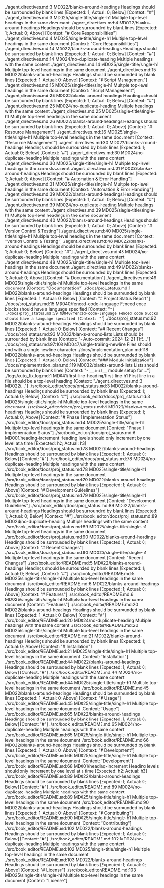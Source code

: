 ./agent_directives.md:3 MD022/blanks-around-headings Headings should be surrounded by blank lines [Expected: 1; Actual: 0; Below] [Context: "#"]
./agent_directives.md:3 MD025/single-title/single-h1 Multiple top-level headings in the same document
./agent_directives.md:4 MD022/blanks-around-headings Headings should be surrounded by blank lines [Expected: 1; Actual: 0; Above] [Context: "# Core Responsibilities"]
./agent_directives.md:4 MD025/single-title/single-h1 Multiple top-level headings in the same document [Context: "Core Responsibilities"]
./agent_directives.md:14 MD022/blanks-around-headings Headings should be surrounded by blank lines [Expected: 1; Actual: 0; Below] [Context: "#"]
./agent_directives.md:14 MD024/no-duplicate-heading Multiple headings with the same content
./agent_directives.md:14 MD025/single-title/single-h1 Multiple top-level headings in the same document
./agent_directives.md:15 MD022/blanks-around-headings Headings should be surrounded by blank lines [Expected: 1; Actual: 0; Above] [Context: "# Script Management"]
./agent_directives.md:15 MD025/single-title/single-h1 Multiple top-level headings in the same document [Context: "Script Management"]
./agent_directives.md:25 MD022/blanks-around-headings Headings should be surrounded by blank lines [Expected: 1; Actual: 0; Below] [Context: "#"]
./agent_directives.md:25 MD024/no-duplicate-heading Multiple headings with the same content
./agent_directives.md:25 MD025/single-title/single-h1 Multiple top-level headings in the same document
./agent_directives.md:26 MD022/blanks-around-headings Headings should be surrounded by blank lines [Expected: 1; Actual: 0; Above] [Context: "# Resource Management"]
./agent_directives.md:26 MD025/single-title/single-h1 Multiple top-level headings in the same document [Context: "Resource Management"]
./agent_directives.md:30 MD022/blanks-around-headings Headings should be surrounded by blank lines [Expected: 1; Actual: 0; Below] [Context: "#"]
./agent_directives.md:30 MD024/no-duplicate-heading Multiple headings with the same content
./agent_directives.md:30 MD025/single-title/single-h1 Multiple top-level headings in the same document
./agent_directives.md:31 MD022/blanks-around-headings Headings should be surrounded by blank lines [Expected: 1; Actual: 0; Above] [Context: "# Automation & Error Handling"]
./agent_directives.md:31 MD025/single-title/single-h1 Multiple top-level headings in the same document [Context: "Automation & Error Handling"]
./agent_directives.md:39 MD022/blanks-around-headings Headings should be surrounded by blank lines [Expected: 1; Actual: 0; Below] [Context: "#"]
./agent_directives.md:39 MD024/no-duplicate-heading Multiple headings with the same content
./agent_directives.md:39 MD025/single-title/single-h1 Multiple top-level headings in the same document
./agent_directives.md:40 MD022/blanks-around-headings Headings should be surrounded by blank lines [Expected: 1; Actual: 0; Above] [Context: "# Version Control & Testing"]
./agent_directives.md:40 MD025/single-title/single-h1 Multiple top-level headings in the same document [Context: "Version Control & Testing"]
./agent_directives.md:48 MD022/blanks-around-headings Headings should be surrounded by blank lines [Expected: 1; Actual: 0; Below] [Context: "#"]
./agent_directives.md:48 MD024/no-duplicate-heading Multiple headings with the same content
./agent_directives.md:48 MD025/single-title/single-h1 Multiple top-level headings in the same document
./agent_directives.md:49 MD022/blanks-around-headings Headings should be surrounded by blank lines [Expected: 1; Actual: 0; Above] [Context: "# Documentation"]
./agent_directives.md:49 MD025/single-title/single-h1 Multiple top-level headings in the same document [Context: "Documentation"]
./docs/proj_status.md:1 MD022/blanks-around-headings Headings should be surrounded by blank lines [Expected: 1; Actual: 0; Below] [Context: "# Project Status Report"]
./docs/proj_status.md:15 MD040/fenced-code-language Fenced code blocks should have a language specified [Context: "```"]
./docs/proj_status.md:59 MD040/fenced-code-language Fenced code blocks should have a language specified [Context: "```"]
./docs/proj_status.md:92 MD022/blanks-around-headings Headings should be surrounded by blank lines [Expected: 1; Actual: 0; Below] [Context: "## Recent Changes"]
./docs/proj_status.md:93 MD032/blanks-around-lists Lists should be surrounded by blank lines [Context: "- Auto-commit: 2024-12-21 11:5..."]
./docs/proj_status.md:97:108 MD047/single-trailing-newline Files should end with a single newline character
./docs/implementation_plan.md:118 MD022/blanks-around-headings Headings should be surrounded by blank lines [Expected: 1; Actual: 0; Below] [Context: "### Module Initialization"]
./docs/implementation_plan.md:119 MD032/blanks-around-lists Lists should be surrounded by blank lines [Context: "- `__init__` module setup for ..."]
./logs/auto_fix.log.md:1 MD041/first-line-heading/first-line-h1 First line in a file should be a top-level heading [Context: "./agent_directives.md:3 MD022/..."]
./src/book_editor/docs/proj_status.md:3 MD022/blanks-around-headings Headings should be surrounded by blank lines [Expected: 1; Actual: 0; Below] [Context: "#"]
./src/book_editor/docs/proj_status.md:3 MD025/single-title/single-h1 Multiple top-level headings in the same document
./src/book_editor/docs/proj_status.md:4 MD022/blanks-around-headings Headings should be surrounded by blank lines [Expected: 1; Actual: 0; Above] [Context: "# Phase 1 Implementation Status"]
./src/book_editor/docs/proj_status.md:4 MD025/single-title/single-h1 Multiple top-level headings in the same document [Context: "Phase 1 Implementation Status"]
./src/book_editor/docs/proj_status.md:6 MD001/heading-increment Heading levels should only increment by one level at a time [Expected: h2; Actual: h3]
./src/book_editor/docs/proj_status.md:78 MD022/blanks-around-headings Headings should be surrounded by blank lines [Expected: 1; Actual: 0; Below] [Context: "#"]
./src/book_editor/docs/proj_status.md:78 MD024/no-duplicate-heading Multiple headings with the same content
./src/book_editor/docs/proj_status.md:78 MD025/single-title/single-h1 Multiple top-level headings in the same document
./src/book_editor/docs/proj_status.md:79 MD022/blanks-around-headings Headings should be surrounded by blank lines [Expected: 1; Actual: 0; Above] [Context: "# Development Guidelines"]
./src/book_editor/docs/proj_status.md:79 MD025/single-title/single-h1 Multiple top-level headings in the same document [Context: "Development Guidelines"]
./src/book_editor/docs/proj_status.md:89 MD022/blanks-around-headings Headings should be surrounded by blank lines [Expected: 1; Actual: 0; Below] [Context: "#"]
./src/book_editor/docs/proj_status.md:89 MD024/no-duplicate-heading Multiple headings with the same content
./src/book_editor/docs/proj_status.md:89 MD025/single-title/single-h1 Multiple top-level headings in the same document
./src/book_editor/docs/proj_status.md:90 MD022/blanks-around-headings Headings should be surrounded by blank lines [Expected: 1; Actual: 0; Above] [Context: "# Recent Changes"]
./src/book_editor/docs/proj_status.md:90 MD025/single-title/single-h1 Multiple top-level headings in the same document [Context: "Recent Changes"]
./src/book_editor/README.md:5 MD022/blanks-around-headings Headings should be surrounded by blank lines [Expected: 1; Actual: 0; Below] [Context: "#"]
./src/book_editor/README.md:5 MD025/single-title/single-h1 Multiple top-level headings in the same document
./src/book_editor/README.md:6 MD022/blanks-around-headings Headings should be surrounded by blank lines [Expected: 1; Actual: 0; Above] [Context: "# Features"]
./src/book_editor/README.md:6 MD025/single-title/single-h1 Multiple top-level headings in the same document [Context: "Features"]
./src/book_editor/README.md:20 MD022/blanks-around-headings Headings should be surrounded by blank lines [Expected: 1; Actual: 0; Below] [Context: "#"]
./src/book_editor/README.md:20 MD024/no-duplicate-heading Multiple headings with the same content
./src/book_editor/README.md:20 MD025/single-title/single-h1 Multiple top-level headings in the same document
./src/book_editor/README.md:21 MD022/blanks-around-headings Headings should be surrounded by blank lines [Expected: 1; Actual: 0; Above] [Context: "# Installation"]
./src/book_editor/README.md:21 MD025/single-title/single-h1 Multiple top-level headings in the same document [Context: "Installation"]
./src/book_editor/README.md:44 MD022/blanks-around-headings Headings should be surrounded by blank lines [Expected: 1; Actual: 0; Below] [Context: "#"]
./src/book_editor/README.md:44 MD024/no-duplicate-heading Multiple headings with the same content
./src/book_editor/README.md:44 MD025/single-title/single-h1 Multiple top-level headings in the same document
./src/book_editor/README.md:45 MD022/blanks-around-headings Headings should be surrounded by blank lines [Expected: 1; Actual: 0; Above] [Context: "# Usage"]
./src/book_editor/README.md:45 MD025/single-title/single-h1 Multiple top-level headings in the same document [Context: "Usage"]
./src/book_editor/README.md:65 MD022/blanks-around-headings Headings should be surrounded by blank lines [Expected: 1; Actual: 0; Below] [Context: "#"]
./src/book_editor/README.md:65 MD024/no-duplicate-heading Multiple headings with the same content
./src/book_editor/README.md:65 MD025/single-title/single-h1 Multiple top-level headings in the same document
./src/book_editor/README.md:66 MD022/blanks-around-headings Headings should be surrounded by blank lines [Expected: 1; Actual: 0; Above] [Context: "# Development"]
./src/book_editor/README.md:66 MD025/single-title/single-h1 Multiple top-level headings in the same document [Context: "Development"]
./src/book_editor/README.md:68 MD001/heading-increment Heading levels should only increment by one level at a time [Expected: h2; Actual: h3]
./src/book_editor/README.md:89 MD022/blanks-around-headings Headings should be surrounded by blank lines [Expected: 1; Actual: 0; Below] [Context: "#"]
./src/book_editor/README.md:89 MD024/no-duplicate-heading Multiple headings with the same content
./src/book_editor/README.md:89 MD025/single-title/single-h1 Multiple top-level headings in the same document
./src/book_editor/README.md:90 MD022/blanks-around-headings Headings should be surrounded by blank lines [Expected: 1; Actual: 0; Above] [Context: "# Contributing"]
./src/book_editor/README.md:90 MD025/single-title/single-h1 Multiple top-level headings in the same document [Context: "Contributing"]
./src/book_editor/README.md:102 MD022/blanks-around-headings Headings should be surrounded by blank lines [Expected: 1; Actual: 0; Below] [Context: "#"]
./src/book_editor/README.md:102 MD024/no-duplicate-heading Multiple headings with the same content
./src/book_editor/README.md:102 MD025/single-title/single-h1 Multiple top-level headings in the same document
./src/book_editor/README.md:103 MD022/blanks-around-headings Headings should be surrounded by blank lines [Expected: 1; Actual: 0; Above] [Context: "# License"]
./src/book_editor/README.md:103 MD025/single-title/single-h1 Multiple top-level headings in the same document [Context: "License"]

